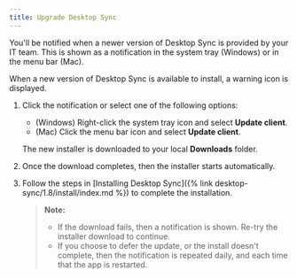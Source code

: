 ```yaml
---
title: Upgrade Desktop Sync
---
```


You'll be notified when a newer version of Desktop Sync is provided by your IT team. 
This is shown as a notification in the system tray (Windows) or in the menu bar (Mac).

When a new version of Desktop Sync is available to install, a warning icon is displayed.

1. Click the notification or select one of the following options:

    * (Windows) Right-click the system tray icon and select **Update client**.
    * (Mac) Click the menu bar icon and select **Update client**.
    
    The new installer is downloaded to your local **Downloads** folder.

2. Once the download completes, then the installer starts automatically.

3. Follow the steps in [Installing Desktop Sync]({% link desktop-sync/1.8/install/index.md %}) to complete the installation.

    >**Note:**
    >
    >* If the download fails, then a notification is shown. Re-try the installer download to continue.
    >* If you choose to defer the update, or the install doesn't complete, then the notification is repeated daily, and each time that the app is restarted.
